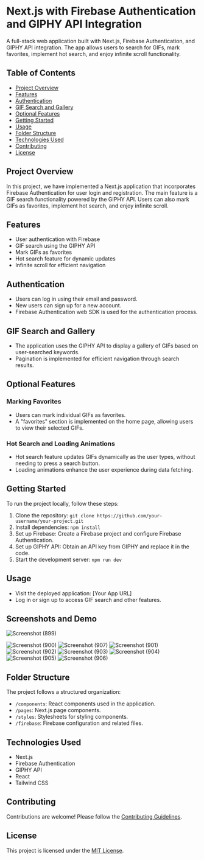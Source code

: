 # Next.js with Firebase Authentication and GIPHY API Integration

A full-stack web application built with Next.js, Firebase Authentication, and GIPHY API integration. The app allows users to search for GIFs, mark favorites, implement hot search, and enjoy infinite scroll functionality.

## Table of Contents

- [Project Overview](#project-overview)
- [Features](#features)
- [Authentication](#authentication)
- [GIF Search and Gallery](#gif-search-and-gallery)
- [Optional Features](#optional-features)
- [Getting Started](#getting-started)
- [Usage](#usage)
- [Folder Structure](#folder-structure)
- [Technologies Used](#technologies-used)
- [Contributing](#contributing)
- [License](#license)

## Project Overview

In this project, we have implemented a Next.js application that incorporates Firebase Authentication for user login and registration. The main feature is a GIF search functionality powered by the GIPHY API. Users can also mark GIFs as favorites, implement hot search, and enjoy infinite scroll.

## Features

- User authentication with Firebase
- GIF search using the GIPHY API
- Mark GIFs as favorites
- Hot search feature for dynamic updates
- Infinite scroll for efficient navigation

## Authentication

- Users can log in using their email and password.
- New users can sign up for a new account.
- Firebase Authentication web SDK is used for the authentication process.

## GIF Search and Gallery

- The application uses the GIPHY API to display a gallery of GIFs based on user-searched keywords.
- Pagination is implemented for efficient navigation through search results.

## Optional Features

### Marking Favorites

- Users can mark individual GIFs as favorites.
- A "favorites" section is implemented on the home page, allowing users to view their selected GIFs.

### Hot Search and Loading Animations

- Hot search feature updates GIFs dynamically as the user types, without needing to press a search button.
- Loading animations enhance the user experience during data fetching.

## Getting Started

To run the project locally, follow these steps:

1. Clone the repository: `git clone https://github.com/your-username/your-project.git`
2. Install dependencies: `npm install`
3. Set up Firebase: Create a Firebase project and configure Firebase Authentication.
4. Set up GIPHY API: Obtain an API key from GIPHY and replace it in the code.
5. Start the development server: `npm run dev`

## Usage

- Visit the deployed application: [Your App URL]
- Log in or sign up to access GIF search and other features.

## Screenshots and Demo
![Screenshot (899)](https://github.com/Harshit1020/GiphySearch/assets/95414266/254daa96-328f-49d2-96e3-ccbf08d443fb)


![Screenshot (900)](https://github.com/Harshit1020/GiphySearch/assets/95414266/0fb554ab-75b6-4d19-b88f-dae9f837ec63)
![Screenshot (907)](https://github.com/Harshit1020/GiphySearch/assets/95414266/88ce113b-7649-4e24-838f-be00fa95e957)
![Screenshot (901)](https://github.com/Harshit1020/GiphySearch/assets/95414266/ff05fc8b-096f-49a3-b0ec-8149c9e18d7d)
![Screenshot (902)](https://github.com/Harshit1020/GiphySearch/assets/95414266/cc1735dd-20ca-44ca-8710-f18a42896248)
![Screenshot (903)](https://github.com/Harshit1020/GiphySearch/assets/95414266/4b3d8118-4c0f-4b86-8992-ad6e9f2f20d7)
![Screenshot (904)](https://github.com/Harshit1020/GiphySearch/assets/95414266/381aff3d-c966-4d7a-a0d0-9b2a3a1651a5)
![Screenshot (905)](https://github.com/Harshit1020/GiphySearch/assets/95414266/fc6a4550-8a8b-4965-bb16-8f7398be8f03)
![Screenshot (906)](https://github.com/Harshit1020/GiphySearch/assets/95414266/bebb7e69-8a3e-48fd-ab1d-4d8d5b69f912)



## Folder Structure

The project follows a structured organization:

- `/components`: React components used in the application.
- `/pages`: Next.js page components.
- `/styles`: Stylesheets for styling components.
- `/firebase`: Firebase configuration and related files.

## Technologies Used

- Next.js
- Firebase Authentication
- GIPHY API
- React
- Tailwind CSS

## Contributing

Contributions are welcome! Please follow the [Contributing Guidelines](CONTRIBUTING.md).

## License

This project is licensed under the [MIT License](LICENSE).
